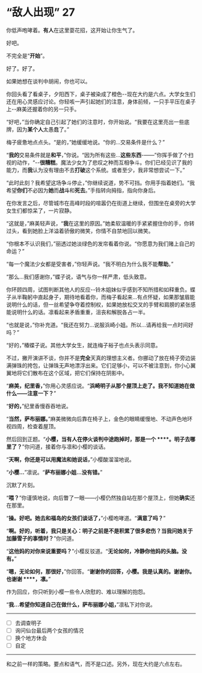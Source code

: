 # “敌人出现” 27

你低声咆哮着。**有人**在这里耍花招，这开始让你生气了。

好吧。

不完全是“**开始**”。

好了。好了。

如果她想在谈判中胡闹，你也可以。

你回头看了看桌子，夕阳西下，桌子被染成了橙色--现在大约是六点。大学女生们还在用心灵感应讨论。你轻咳一声引起她们的注意，身体前倾，一只手平压在桌子上--麻美还握着你的另一只手。

“好吧，”当你确定自己引起了她们的注意时，你开始说。“我要在这里亮出一些底牌，因为**某个人**太愚蠢了。”

梅子疲惫地点点头。“是的，”她缓缓地说。“你的...交易条件是什么？”

“**我的**交易条件就是**和平**，”你说。“因为所有这些...**这些东西**-——”你挥手做了个扫视的动作，“--**很糟糕**。魔法少女为了悲叹之种而互相争斗。你们已经见识了我的能力，而**我**认为没有理由不去**打破**这个系统。或者至少，我非常想尝试一下。”

“此时此刻？我希望这场争斗停止，”你继续说道，势不可挡。你用手指着她们。“我希望**你们**不必因为**她**而**战斗**和**死去**。”手指转向拇指，指向你身后。

在你发言之后，尽管城市在高峰时段的喧嚣仍在街道上继续，但围坐在桌旁的大学女生们都惊呆了，一片寂静。

“这就是，”麻美轻声说，“**我**在这里的原因。”她柔软温暖的手紧紧握住你的手，你转过头，看到她脸上洋溢着骄傲的微笑，你情不自禁地回以微笑。

“你根本不认识我们，”丽透过她淡绿色的发帘看着你说。“你愿意为我们赌上自己的命运？”

“每一个魔法少女都是受害者，”你轻声说。“我不明白为什么我不能**帮助**。”

“那么...我们感谢你，”蝶子说，语气与你一样严肃，低头致意。

你环顾四周，试图判断其他人的反应--铃木姐妹似乎感到不知所措和如释重负。蝶子从半鞠躬中直起身子，期待地看着你，而梅子看起来...有点怀疑，如果那皱眉能说明什么的话，但一丝希望争夺着控制权，如果她放松交叉的手臂和肩膀的紧张感能说明什么的话。凛看起来矛盾重重，沮丧和解脱各占一半。

“也就是说，”你补充道。“我还在努力...说服浜崎小姐。所以...请再给我一点时间好吗？”

“好的，”椿蝶子说。其他大学女生，就连梅子裕子也点头表示同意。

不过，撇开演讲不谈，你并不是**完全**天真的理想主义者。你挪动了放在椅子旁边装满弹珠的挎包，让弹珠无声地漂浮出来。它们足够小，可以不被注意到，你小心翼翼地将它们散布在这个区域，把它们保持在阴影中。

“**麻美，纪里香，**”你用心灵感应说。“**浜崎明子从那个屋顶上走了。我不知道她在做什么——注意一下？**”

“**好的，**”纪里香慢吞吞地说。

“**当然，萨布丽娜。**”麻美微微向后靠在椅子上，金色的眼睛缓慢地、不动声色地环视四周，检查着屋顶。

然后回到正题。“**小樱，当有人在停火谈判中途跑掉时，那是一个 ****。明子去哪里了？**”你问道，接着你与凛和小樱的谈话。

“**天啊，你还是可以用魔法和她说话，**”小樱酸溜溜地说。

“**小樱...**”凛说。“**萨布丽娜小姐...没有错。**”

沉默了片刻。

“**喂？**”你谨慎地说，向后瞥了一眼——小樱仍然独自站在那个屋顶上，但她**确实**还在那里。

“**操。好吧。她去和福岛的女孩们谈话了，**”小樱咆哮道。“**满意了吗？**”

“**啊。好的，听着，我只是关心：明子之前是不是积累了很多悲伤？当我问她关于加藤雪子的事情时？**”你问道。

“**这他妈的对你来说重要吗？**”小樱反驳道。“**无论如何，冷静你他妈的头脑。没有。**”

“**嗯，无论如何，那很好，**”你回答。“**谢谢你的回答，小樱。我是认真的。谢谢你。也谢谢 ****，凛。**”

作为回应，你只听到小樱一些令人欣慰的、难以理解的抱怨。

“**我...希望你知道自己在做什么，萨布丽娜小姐，**”凛私下对你说。

---

- [ ] 去调查明子
- [ ] 询问仙台最后两个女孩的情况  
- [ ] 换个地方休会
- [ ] 自定

---

和之前一样的策略。要点和语气，而不是口述。另外，现在大约是六点左右。

